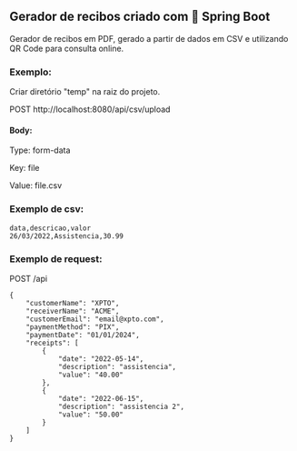 ## Gerador de recibos criado com 🍃 Spring Boot

Gerador de recibos em PDF, gerado a partir de dados em CSV e utilizando QR Code para consulta online.

### Exemplo:

Criar diretório "temp" na raiz do projeto.

POST http://localhost:8080/api/csv/upload

#### Body:

Type: form-data

Key: file

Value: file.csv

### Exemplo de csv:

```
data,descricao,valor
26/03/2022,Assistencia,30.99
```

### Exemplo de request:

POST /api

```
{
    "customerName": "XPTO",
    "receiverName": "ACME",
    "customerEmail": "email@xpto.com",
    "paymentMethod": "PIX",
    "paymentDate": "01/01/2024",
    "receipts": [
        {
            "date": "2022-05-14",
            "description": "assistencia",
            "value": "40.00"
        },
        {
            "date": "2022-06-15",
            "description": "assistencia 2",
            "value": "50.00"
        }
    ]
}
```
